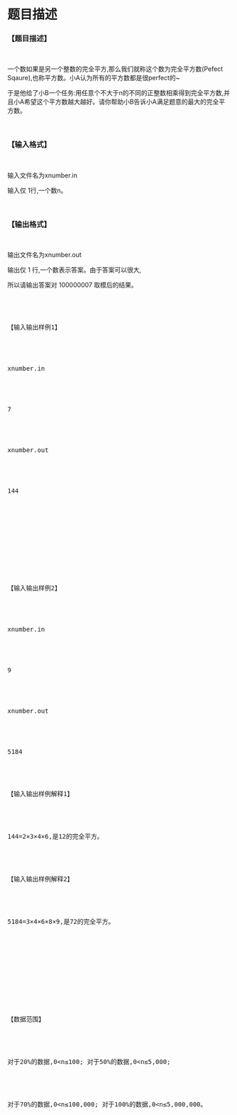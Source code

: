 # 题目描述


<h3>
【题目描述】
</h3>
<p>
<br/>
</p>
<p>
一个数如果是另一个整数的完全平方,那么我们就称这个数为完全平方数(Pefect Sqaure),也称平方数。小A认为所有的平方数都是很perfect的~
</p>
<p>
于是他给了小B一个任务:用任意个不大于n的不同的正整数相乘得到完全平方数,并且小A希望这个平方数越大越好。请你帮助小B告诉小A满足题意的最大的完全平方数。
</p>
<p>
<br/>
</p>
<h3>
【输入格式】
</h3>
<p>
<br/>
</p>
<p>
输入文件名为xnumber.in
</p>
<p>
输入仅 1行,一个数n。
</p>
<p>
<br/>
</p>
<h3>
【输出格式】
</h3>
<p>
<br/>
</p>
<p>
输出文件名为xnumber.out
</p>
<p>
输出仅 1 行,一个数表示答案。由于答案可以很大,
</p>
<p>
所以请输出答案对 100000007 取模后的结果。
</p>
<p>
<br/>
</p>
<pre><p>
【输入输出样例1】
</p>

<p>
xnumber.in
</p>

<p>
7
</p>

<p>
xnumber.out
</p>

<p>
144
</p>

<p>
<br/>

</p>

<p>
【输入输出样例2】
</p>

<p>
xnumber.in
</p>

<p>
9
</p>

<p>
xnumber.out
</p>

<p>
5184
</p>

<p>
【输入输出样例解释1】
</p>

<p>
144=2×3×4×6,是12的完全平方。
</p>

<p>
【输入输出样例解释2】
</p>

<p>
5184=3×4×6×8×9,是72的完全平方。
</p>

<p>
<br/>

</p>

<p>
【数据范围】
</p>

<p>
对于20%的数据,0&lt;n≤100; 对于50%的数据,0&lt;n≤5,000;
</p>

<p>
对于70%的数据,0&lt;n≤100,000; 对于100%的数据,0&lt;n≤5,000,000。
</p>

<p>
<br/>

</p>
</pre>
